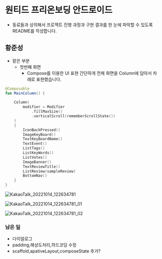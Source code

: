 # 원티드 프리온보딩 안드로이드
- 동료들과 상의해서 프로젝트 진행 과정과 구현 결과를 한 눈에 파악할 수 있도록 README를 작성합니다.

## 황준성
- 맡은 부분
    - 첫번째 화면
        - Compose를 이용한 UI 표현
간단하게 전체 화면을 Column에 담아서 차례로 표현했습니다.

```kotlin
@Composable
fun MainColumn() {
    
    Column(
        modifier = Modifier
            .fillMaxSize()
            .verticalScroll(rememberScrollState())
    )
    {
        IconBackPressed()
        ImageKeyBoard()
        TextKeyBoardName()
        TextEvent()
        ListTags()
        ListKeyWords()
        ListVotes()
        ImageBanner()
        TextReviewTitle()
        ListReview(sampleReview)
        BottomNav()
    }
}
```
![KakaoTalk_20221014_122634781](https://user-images.githubusercontent.com/55780312/195756870-60ee5571-408d-4400-8f85-e62a0d26783b.jpg)

![KakaoTalk_20221014_122634781_01](https://user-images.githubusercontent.com/55780312/195756882-9c00dc42-f362-4d60-a65d-ac2ea4e9402b.jpg)

![KakaoTalk_20221014_122634781_02](https://user-images.githubusercontent.com/55780312/195756894-d44d4c05-c419-4301-a0c7-111b862b2fce.jpg)


### 남은 일
- 다이얼로그 
- padding,해상도처리,하드코딩 수정
- scaffold,apativeLayout,composeState 추가?
